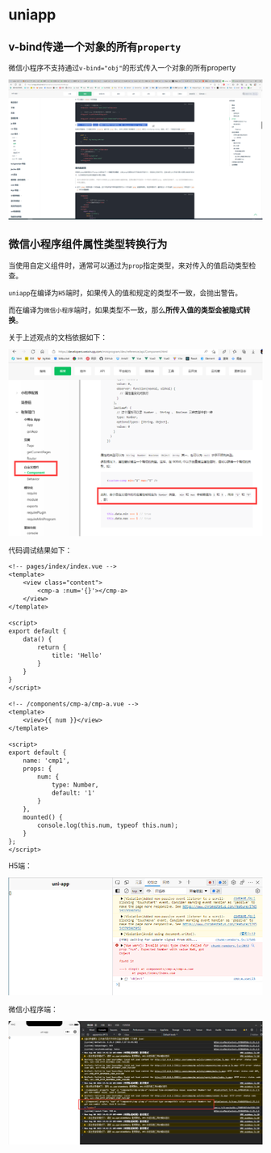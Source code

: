 # uniapp

## v-bind传递一个对象的所有`property`

微信小程序不支持通过`v-bind="obj"`的形式传入一个对象的所有property

![image-20230802091231281](assets/uniapp.assets/image-20230802091231281.png)

## 微信小程序组件属性类型转换行为

当使用自定义组件时，通常可以通过为`prop`指定类型，来对传入的值启动类型检查。

`uniapp`在编译为`H5`端时，如果传入的值和规定的类型不一致，会抛出警告。

而在编译为`微信小程序`端时，如果类型不一致，那么**所传入值的类型会被隐式转换**。

关于上述观点的文档依据如下：

![image-20220808143113779](assets/uniapp.assets/image-20220808143113779.png)

代码调试结果如下：

```vue
<!-- pages/index/index.vue -->
<template>
    <view class="content">
        <cmp-a :num='{}'></cmp-a>
    </view>
</template>

<script>
export default {
    data() {
        return {
            title: 'Hello'
        }
    }
}
</script>

<!-- /components/cmp-a/cmp-a.vue -->
<template>
	<view>{{ num }}</view>
</template>

<script>
export default {
	name: 'cmp1',
	props: {
		num: {
			type: Number,
			default: '1'
		}
	},
	mounted() {
		console.log(this.num, typeof this.num);
	}
};
</script>

```

H5端：

![image-20220808144109425](assets/uniapp.assets/image-20220808144109425.png)

微信小程序端：

![image-20220808144246788](assets/uniapp.assets/image-20220808144246788.png)
